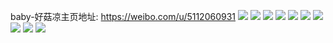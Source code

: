 baby-好菇凉主页地址: https://weibo.com/u/5112060931 
![](https://wx4.sinaimg.cn/mw2000/005zXGzFgy1h8x08z03tij30u0140k1q.jpg) 
![](https://wx4.sinaimg.cn/mw2000/005zXGzFgy1h8x08zmd4oj30u0140thu.jpg) 
![](https://wx4.sinaimg.cn/mw2000/005zXGzFgy1h8x0909wx5j30u0140gv0.jpg) 
![](https://wx4.sinaimg.cn/mw2000/005zXGzFgy1h8x08ybz41j30u0140dpz.jpg) 
![](https://wx4.sinaimg.cn/mw2000/005zXGzFgy1h8x090yaulj30u0140125.jpg) 
![](https://wx4.sinaimg.cn/mw2000/005zXGzFgy1h8f4pnamvej30u014xdle.jpg) 
![](https://wx4.sinaimg.cn/mw2000/005zXGzFgy1h8f4poo5dvj30u0140q93.jpg) 
![](https://wx4.sinaimg.cn/mw2000/005zXGzFgy1h8f4pph6k7j30u014144j.jpg) 
![](https://wx4.sinaimg.cn/mw2000/005zXGzFgy1h8f4plv51oj30u0140wk9.jpg) 
![](https://wx4.sinaimg.cn/mw2000/005zXGzFgy1h8f4pqgktcj30u0140wkd.jpg) 
